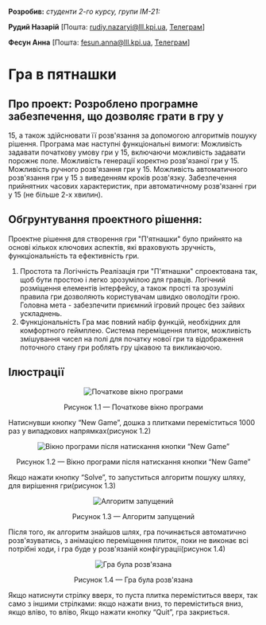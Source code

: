 **Розробив:** 
*студенти 2-го курсу, групи ІМ-21:* 

<span padding-right:5em></span> **Рудий Назарій** [Пошта: rudiy.nazaryi@lll.kpi.ua,  [Телеграм](https://t.me/iNazqq)]

<span padding-right:5em></span> **Фесун Анна** [Пошта: fesun.anna@lll.kpi.ua,  [Телеграм](https://t.me/anyafesun)]


# Гра в пятнашки
## Про проект: Розроблено програмне забезпечення, що дозволяє грати в гру у 
15, а також здійснювати її розв'язання за допомогою алгоритмів пошуку 
рішення. Програма має наступні функціональні вимоги: 
 Можливість задавати початкову умову гри у 15, включаючи можливість 
задавати порожнє поле. 
 Можливість генерації коректно розв'язаної гри у 15. 
 Можливість ручного розв'язання гри у 15. 
 Можливість автоматичного розв'язання гри у 15 з виведенням кроків 
розв'язку. 
 Забезпечення прийнятних часових характеристик, при автоматичному 
розв'язанні гри у 15 (не більше 2-х хвилин). 
## Обгрунтування проектного рішення:
Проектне рішення для створення гри "П'ятнашки" було прийнято на основі
кількох ключових аспектів, які враховують зручність, функціональність та 
ефективність гри.
1. Простота та Логічність
Реалізація гри "П'ятнашки" спроектована так, щоб бути простою і легко 
зрозумілою для гравців. Логічний розміщення елементів інтерфейсу, а 
також прості та зрозумілі правила гри дозволяють користувачам швидко 
оволодіти грою. Головна мета - забезпечити приємний ігровий процес без 
зайвих ускладнень.
2. Функціональність
Гра має повний набір функцій, необхідних для комфортного геймплею. 
Система переміщення плиток, можливість змішування чисел на полі для 
початку нової гри та відображення поточного стану гри роблять гру 
цікавою та викликаючою.

## Ілюстрації

<div align="center">
  <img src="https://github.com/Ancellie/15_puzzle_game/assets/122985439/67971d3d-9103-41aa-857d-e0d65dcdf344" alt="Початкове вікно програми">
  <p>Рисунок 1.1 — Початкове вікно програми</p>
</div>

Натиснувши кнопку “New Game”, дошка з плитками переміститься 1000 раз у випадкових напрямках(рисунок 1.2)

<div align="center">
  <img src="https://github.com/Ancellie/15_puzzle_game/assets/122985439/5bfb6a45-340f-4928-ab1a-f41ee915e908" alt="Вікно програми після натискання кнопки “New Game”">
  <p>Рисунок 1.2 — Вікно програми після натискання кнопки “New Game”</p>
</div>

Якщо нажати кнопку “Solve”, то запуститься алгоритм пошуку шляху, для вирішення гри(рисунок 1.3)

<div align="center">
  <img src="https://github.com/Ancellie/15_puzzle_game/assets/122985439/a745b1bc-5550-4942-b23b-55822fcf3469" alt="Алгоритм запущений">
  <p>Рисунок 1.3 — Алгоритм запущений</p>
</div>

Після того, як алгоритм знайшов шлях, гра починається автоматично розв'язуватись, з анімацією переміщення плиток, поки не виконає всі потрібні ходи, і гра буде у розв'язаній конфігурації(рисунок 1.4)

<div align="center">
  <img src="https://github.com/Ancellie/15_puzzle_game/assets/122985439/03910458-61c3-451f-8b36-33bd94b13840" alt="Гра була розв'язана">
  <p>Рисунок 1.4 — Гра була розв'язана</p>
</div>

Якщо натиснути стрілку вверх, то пуста плитка переміститься вверх, так само з іншими стрілками: якщо нажати вниз, то переміститься вниз, якщо вліво, то вліво,
Якщо нажати кнопку “Quit”, гра закриється.
